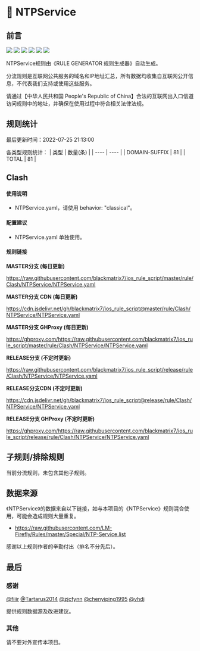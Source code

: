 # 🧸 NTPService

## 前言

![](https://shields.io/badge/-移除重复规则-ff69b4) ![](https://shields.io/badge/-DOMAIN与DOMAIN--SUFFIX合并-green) ![](https://shields.io/badge/-DOMAIN--SUFFIX间合并-critical) ![](https://shields.io/badge/-DOMAIN与DOMAIN--KEYWORD合并-9cf) ![](https://shields.io/badge/-DOMAIN--SUFFIX与DOMAIN--KEYWORD合并-blue) ![](https://shields.io/badge/-IP--CIDR(6)合并-blueviolet) 

NTPService规则由《RULE GENERATOR 规则生成器》自动生成。

分流规则是互联网公共服务的域名和IP地址汇总，所有数据均收集自互联网公开信息，不代表我们支持或使用这些服务。

请通过【中华人民共和国 People's Republic of China】合法的互联网出入口信道访问规则中的地址，并确保在使用过程中符合相关法律法规。

## 规则统计

最后更新时间：2022-07-25 21:13:00

各类型规则统计：
| 类型 | 数量(条)  | 
| ---- | ----  |
| DOMAIN-SUFFIX | 81  | 
| TOTAL | 81  | 


## Clash 

#### 使用说明
- NTPService.yaml，请使用 behavior: "classical"。

#### 配置建议
- NTPService.yaml 单独使用。

#### 规则链接
**MASTER分支 (每日更新)**

https://raw.githubusercontent.com/blackmatrix7/ios_rule_script/master/rule/Clash/NTPService/NTPService.yaml

**MASTER分支 CDN (每日更新)**

https://cdn.jsdelivr.net/gh/blackmatrix7/ios_rule_script@master/rule/Clash/NTPService/NTPService.yaml

**MASTER分支 GHProxy (每日更新)**

https://ghproxy.com/https://raw.githubusercontent.com/blackmatrix7/ios_rule_script/master/rule/Clash/NTPService/NTPService.yaml

**RELEASE分支 (不定时更新)**

https://raw.githubusercontent.com/blackmatrix7/ios_rule_script/release/rule/Clash/NTPService/NTPService.yaml

**RELEASE分支CDN (不定时更新)**

https://cdn.jsdelivr.net/gh/blackmatrix7/ios_rule_script@release/rule/Clash/NTPService/NTPService.yaml

**RELEASE分支 GHProxy (不定时更新)**

https://ghproxy.com/https://raw.githubusercontent.com/blackmatrix7/ios_rule_script/release/rule/Clash/NTPService/NTPService.yaml

## 子规则/排除规则


当前分流规则，未包含其他子规则。

## 数据来源

《NTPService》的数据来自以下链接，如与本项目的《NTPService》规则混合使用，可能会造成规则大量重复。

- https://raw.githubusercontent.com/LM-Firefly/Rules/master/Special/NTP-Service.list


感谢以上规则作者的辛勤付出（排名不分先后）。

## 最后

### 感谢

[@fiiir](https://github.com/fiiir) [@Tartarus2014](https://github.com/Tartarus2014) [@zjcfynn](https://github.com/zjcfynn) [@chenyiping1995](https://github.com/chenyiping1995) [@vhdj](https://github.com/vhdj)

提供规则数据源及改进建议。

### 其他

请不要对外宣传本项目。